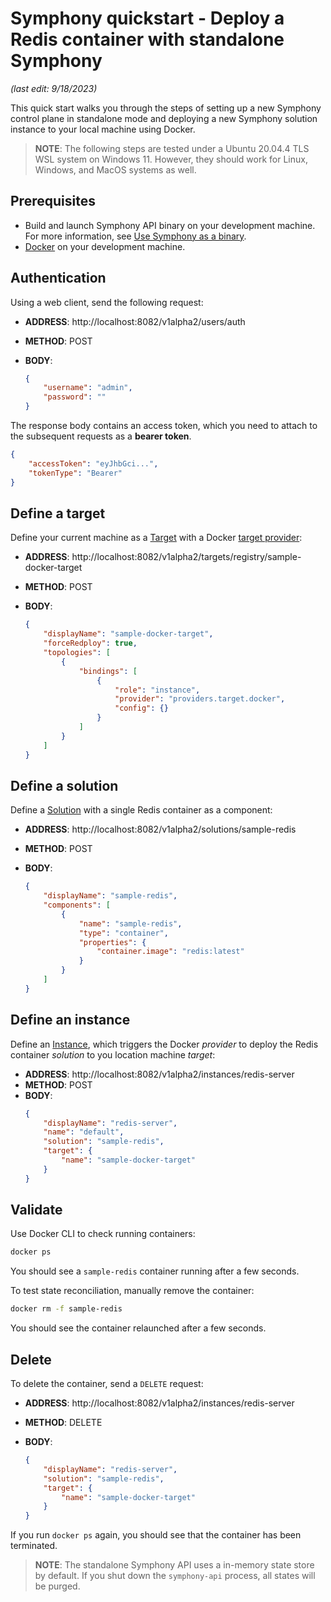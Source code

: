 # Symphony quickstart - Deploy a Redis container with standalone Symphony

_(last edit: 9/18/2023)_

This quick start walks you through the steps of setting up a new Symphony control plane in standalone mode and deploying a new Symphony solution instance to your local machine using Docker.

> **NOTE**: The following steps are tested under a Ubuntu 20.04.4 TLS WSL system on Windows 11. However, they should work for Linux, Windows, and MacOS systems as well.

## Prerequisites

* Build and launch Symphony API binary on your development machine. For more information, see [Use Symphony as a binary](./quick_start_binary.md).
* [Docker](https://www.docker.com/) on your development machine.

## Authentication
Using a web client, send the following request:

* **ADDRESS**: http://localhost:8082/v1alpha2/users/auth
* **METHOD**: POST
* **BODY**:

    ```json
    {
        "username": "admin",
        "password": ""
    }
    ```

The response body contains an access token, which you need to attach to the subsequent requests as a **bearer token**.

```json
{
    "accessToken": "eyJhbGci...",
    "tokenType": "Bearer"
}
```

## Define a target

Define your current machine as a [Target](../uom/target.md) with a Docker [target provider](../providers/target_provider.md):

* **ADDRESS**: http://localhost:8082/v1alpha2/targets/registry/sample-docker-target
* **METHOD**: POST
* **BODY**:

    ```json
    {
        "displayName": "sample-docker-target",
        "forceRedploy": true,
        "topologies": [
            {
                "bindings": [
                    {
                        "role": "instance",
                        "provider": "providers.target.docker",
                        "config": {}
                    }
                ]
            }
        ]
    }
    ```

## Define a solution

Define a [Solution](../uom/solution.md) with a single Redis container as a component:

* **ADDRESS**: http://localhost:8082/v1alpha2/solutions/sample-redis
* **METHOD**: POST
* **BODY**:

    ```json
    {
        "displayName": "sample-redis",
        "components": [
            {
                "name": "sample-redis",
                "type": "container",
                "properties": {
                    "container.image": "redis:latest"
                }
            }
        ]
    }
    ```

## Define an instance

Define an [Instance](../uom/instance.md), which triggers the Docker *provider* to deploy the Redis container *solution* to you location machine *target*:

* **ADDRESS**: http://localhost:8082/v1alpha2/instances/redis-server
* **METHOD**: POST
* **BODY**: 
    ```json
    {
        "displayName": "redis-server",
        "name": "default",
        "solution": "sample-redis",
        "target": {
            "name": "sample-docker-target"
        }        
    }
    ```

## Validate

Use Docker CLI to check running containers:

```bash
docker ps
```

You should see a `sample-redis` container running after a few seconds.

To test state reconciliation, manually remove the container:

```bash
docker rm -f sample-redis
```

You should see the container relaunched after a few seconds.

## Delete
To delete the container, send a `DELETE` request:

* **ADDRESS**: http://localhost:8082/v1alpha2/instances/redis-server
* **METHOD**: DELETE
* **BODY**:

    ```json
    {
        "displayName": "redis-server",
        "solution": "sample-redis",
        "target": {
            "name": "sample-docker-target"
        }        
    }
    ```

If you run `docker ps` again, you should see that the container has been terminated.

> **NOTE**: The standalone Symphony API uses a in-memory state store by default. If you shut down the `symphony-api` process, all states will be purged.